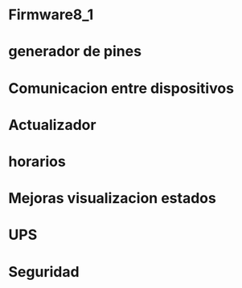 # Firmware8_1
# generador de pines
# Comunicacion entre dispositivos
# Actualizador
# horarios
# Mejoras visualizacion estados
# UPS
# Seguridad

